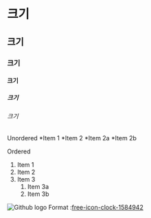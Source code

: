 # 크기
## 크기
### 크기
#### 크기
##### 크기
###### 크기

Unordered
*Item 1
*Item 2
	*Item 2a
	*Item 2b

Ordered
1. Item 1
1. Item 2
1. Item 3
	1. Item 3a
	1. Item 3b

![Github logo](/images/markdown_logo.jpg)
Format :[free-icon-clock-1584942]([URL=https://ifh.cc/v-WrBn75][IMG]https://ifh.cc/g/WrBn75.png[/IMG][/URL])